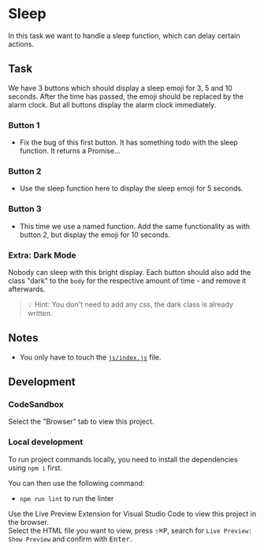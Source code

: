 # Sleep

In this task we want to handle a sleep function, which can delay certain actions.

## Task

We have 3 buttons which should display a sleep emoji for 3, 5 and 10 seconds. After the time has passed, the emoji should be replaced by the alarm clock. But all buttons display the alarm clock immediately.

### Button 1

- Fix the bug of this first button. It has something todo with the sleep function. It returns a Promise...

### Button 2

- Use the sleep function here to display the sleep emoji for 5 seconds.

### Button 3

- This time we use a named function. Add the same functionality as with button 2, but display the emoji for 10 seconds.

### Extra: Dark Mode

Nobody can sleep with this bright display. Each button should also add the class "dark" to the `body` for the respective amount of time - and remove it afterwards.

> 💡 Hint: You don't need to add any css, the dark class is already written.

## Notes

- You only have to touch the [`js/index.js`](./js/index.js) file.

## Development

### CodeSandbox

Select the "Browser" tab to view this project.

### Local development

To run project commands locally, you need to install the dependencies using `npm i` first.

You can then use the following command:

- `npm run lint` to run the linter

Use the Live Preview Extension for Visual Studio Code to view this project in the browser.  
Select the HTML file you want to view, press <kbd>⇧</kbd><kbd>⌘</kbd><kbd>P</kbd>, search for `Live Preview: Show Preview` and confirm with <kbd>Enter</kbd>.
